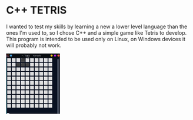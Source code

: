 # C++ TETRIS
 I wanted to test my skills by learning a new a lower level language than the ones I'm used to, so I chose C++ and
 a simple game like Tetris to develop.
 This program is intended to be used only on Linux, on Windows devices it will probably not work.


![Texto alternativo](tetris.gif)




